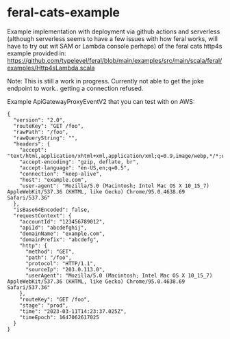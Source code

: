 # feral-cats-example

Example implementation with deployment via github actions and serverless (although serverless seems to have a few issues with how feral works, will have to try out wit SAM or Lambda console perhaps) of the feral cats http4s example provided in:
https://github.com/typelevel/feral/blob/main/examples/src/main/scala/feral/examples/Http4sLambda.scala

Note: 
This is still a work in progress. Currently not able to get the joke endpoint to work.. getting a connection refused.

Example ApiGatewayProxyEventV2 that you can test with on AWS:
```
{
  "version": "2.0",
  "routeKey": "GET /foo",
  "rawPath": "/foo",
  "rawQueryString": "",
  "headers": {
    "accept": "text/html,application/xhtml+xml,application/xml;q=0.9,image/webp,*/*;q=0.8",
    "accept-encoding": "gzip, deflate, br",
    "accept-language": "en-US,en;q=0.5",
    "connection": "keep-alive",
    "host": "example.com",
    "user-agent": "Mozilla/5.0 (Macintosh; Intel Mac OS X 10_15_7) AppleWebKit/537.36 (KHTML, like Gecko) Chrome/95.0.4638.69 Safari/537.36"
  },
  "isBase64Encoded": false,
  "requestContext": {
    "accountId": "123456789012",
    "apiId": "abcdefghij",
    "domainName": "example.com",
    "domainPrefix": "abcdefg",
    "http": {
      "method": "GET",
      "path": "/foo",
      "protocol": "HTTP/1.1",
      "sourceIp": "203.0.113.0",
      "userAgent": "Mozilla/5.0 (Macintosh; Intel Mac OS X 10_15_7) AppleWebKit/537.36 (KHTML, like Gecko) Chrome/95.0.4638.69 Safari/537.36"
    },
    "routeKey": "GET /foo",
    "stage": "prod",
    "time": "2023-03-11T14:23:37.025Z",
    "timeEpoch": 1647062617025
  }
}
```
